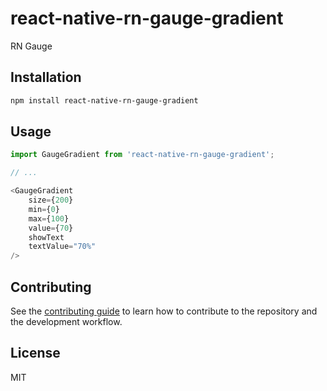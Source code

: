 # react-native-rn-gauge-gradient

RN Gauge 

## Installation

```sh
npm install react-native-rn-gauge-gradient
```

## Usage

```js
import GaugeGradient from 'react-native-rn-gauge-gradient';

// ...

<GaugeGradient
    size={200}
    min={0}
    max={100}
    value={70}
    showText
    textValue="70%"
/>
```

## Contributing

See the [contributing guide](CONTRIBUTING.md) to learn how to contribute to the repository and the development workflow.

## License

MIT


